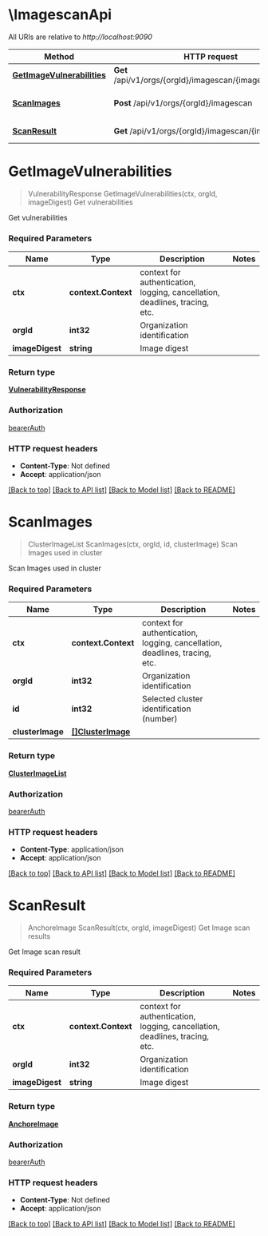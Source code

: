 # \ImagescanApi

All URIs are relative to *http://localhost:9090*

Method | HTTP request | Description
------------- | ------------- | -------------
[**GetImageVulnerabilities**](ImagescanApi.md#GetImageVulnerabilities) | **Get** /api/v1/orgs/{orgId}/imagescan/{imageDigest}/vuln | Get vulnerabilities
[**ScanImages**](ImagescanApi.md#ScanImages) | **Post** /api/v1/orgs/{orgId}/imagescan | Scan Images used in cluster
[**ScanResult**](ImagescanApi.md#ScanResult) | **Get** /api/v1/orgs/{orgId}/imagescan/{imageDigest} | Get Image scan results


# **GetImageVulnerabilities**
> VulnerabilityResponse GetImageVulnerabilities(ctx, orgId, imageDigest)
Get vulnerabilities

Get vulnerabilities

### Required Parameters

Name | Type | Description  | Notes
------------- | ------------- | ------------- | -------------
 **ctx** | **context.Context** | context for authentication, logging, cancellation, deadlines, tracing, etc.
  **orgId** | **int32**| Organization identification | 
  **imageDigest** | **string**| Image digest | 

### Return type

[**VulnerabilityResponse**](VulnerabilityResponse.md)

### Authorization

[bearerAuth](../README.md#bearerAuth)

### HTTP request headers

 - **Content-Type**: Not defined
 - **Accept**: application/json

[[Back to top]](#) [[Back to API list]](../README.md#documentation-for-api-endpoints) [[Back to Model list]](../README.md#documentation-for-models) [[Back to README]](../README.md)

# **ScanImages**
> ClusterImageList ScanImages(ctx, orgId, id, clusterImage)
Scan Images used in cluster

Scan Images used in cluster

### Required Parameters

Name | Type | Description  | Notes
------------- | ------------- | ------------- | -------------
 **ctx** | **context.Context** | context for authentication, logging, cancellation, deadlines, tracing, etc.
  **orgId** | **int32**| Organization identification | 
  **id** | **int32**| Selected cluster identification (number) | 
  **clusterImage** | [**[]ClusterImage**](array.md)|  | 

### Return type

[**ClusterImageList**](ClusterImageList.md)

### Authorization

[bearerAuth](../README.md#bearerAuth)

### HTTP request headers

 - **Content-Type**: application/json
 - **Accept**: application/json

[[Back to top]](#) [[Back to API list]](../README.md#documentation-for-api-endpoints) [[Back to Model list]](../README.md#documentation-for-models) [[Back to README]](../README.md)

# **ScanResult**
> AnchoreImage ScanResult(ctx, orgId, imageDigest)
Get Image scan results

Get Image scan result

### Required Parameters

Name | Type | Description  | Notes
------------- | ------------- | ------------- | -------------
 **ctx** | **context.Context** | context for authentication, logging, cancellation, deadlines, tracing, etc.
  **orgId** | **int32**| Organization identification | 
  **imageDigest** | **string**| Image digest | 

### Return type

[**AnchoreImage**](AnchoreImage.md)

### Authorization

[bearerAuth](../README.md#bearerAuth)

### HTTP request headers

 - **Content-Type**: Not defined
 - **Accept**: application/json

[[Back to top]](#) [[Back to API list]](../README.md#documentation-for-api-endpoints) [[Back to Model list]](../README.md#documentation-for-models) [[Back to README]](../README.md)

